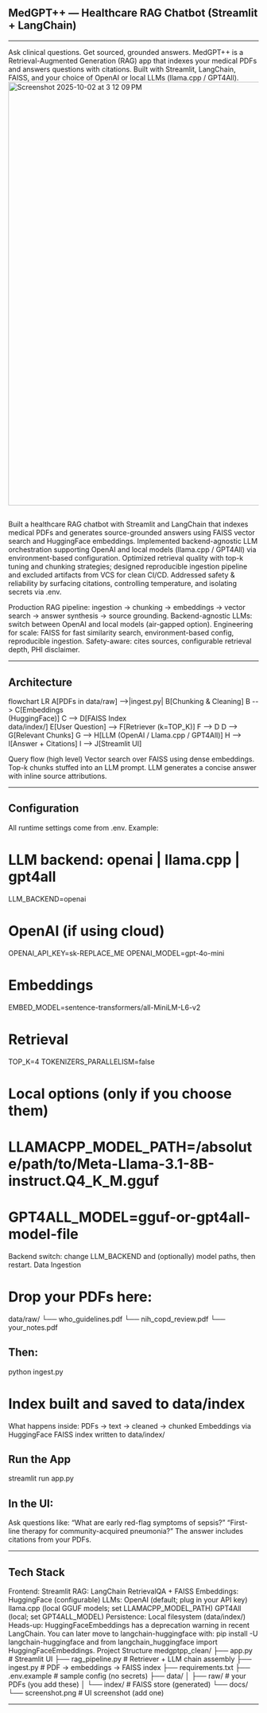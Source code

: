 ##  MedGPT++ — Healthcare RAG Chatbot (Streamlit + LangChain)
---

Ask clinical questions. Get sourced, grounded answers.
MedGPT++ is a Retrieval-Augmented Generation (RAG) app that indexes your medical PDFs and answers questions with citations. Built with Streamlit, LangChain, FAISS, and your choice of OpenAI or local LLMs (llama.cpp / GPT4All).
<img width="1432" height="851" alt="Screenshot 2025-10-02 at 3 12 09 PM" src="https://github.com/user-attachments/assets/8e939777-5ba9-48f1-8044-86022f157542" />


## 
Built a healthcare RAG chatbot with Streamlit and LangChain that indexes medical PDFs and generates source-grounded answers using FAISS vector search and HuggingFace embeddings.
Implemented backend-agnostic LLM orchestration supporting OpenAI and local models (llama.cpp / GPT4All) via environment-based configuration.
Optimized retrieval quality with top-k tuning and chunking strategies; designed reproducible ingestion pipeline and excluded artifacts from VCS for clean CI/CD.
Addressed safety & reliability by surfacing citations, controlling temperature, and isolating secrets via .env.

Production RAG pipeline: ingestion → chunking → embeddings → vector search → answer synthesis → source grounding.
Backend-agnostic LLMs: switch between OpenAI and local models (air-gapped option).
Engineering for scale: FAISS for fast similarity search, environment-based config, reproducible ingestion.
Safety-aware: cites sources, configurable retrieval depth, PHI disclaimer.

---

##  Architecture

flowchart LR
    A[PDFs in data/raw] -->|ingest.py| B[Chunking & Cleaning]
    B --> C[Embeddings<br/>(HuggingFace)]
    C --> D[FAISS Index<br/>data/index/]
    E[User Question] --> F[Retriever (k=TOP_K)]
    F --> D
    D --> G[Relevant Chunks]
    G --> H[LLM (OpenAI / Llama.cpp / GPT4All)]
    H --> I[Answer + Citations]
    I --> J[Streamlit UI]

    
Query flow (high level)
Vector search over FAISS using dense embeddings.
Top-k chunks stuffed into an LLM prompt.
LLM generates a concise answer with inline source attributions.

---

## Configuration

All runtime settings come from .env. Example:


# LLM backend: openai | llama.cpp | gpt4all
LLM_BACKEND=openai

# OpenAI (if using cloud)
OPENAI_API_KEY=sk-REPLACE_ME
OPENAI_MODEL=gpt-4o-mini

# Embeddings
EMBED_MODEL=sentence-transformers/all-MiniLM-L6-v2

# Retrieval
TOP_K=4
TOKENIZERS_PARALLELISM=false

# Local options (only if you choose them)
# LLAMACPP_MODEL_PATH=/absolute/path/to/Meta-Llama-3.1-8B-instruct.Q4_K_M.gguf
# GPT4ALL_MODEL=gguf-or-gpt4all-model-file
Backend switch: change LLM_BACKEND and (optionally) model paths, then restart.
Data Ingestion
# Drop your PDFs here:
data/raw/
└── who_guidelines.pdf
└── nih_copd_review.pdf
└── your_notes.pdf

## Then:
python ingest.py


# Index built and saved to data/index
What happens inside:
PDFs → text → cleaned → chunked
Embeddings via HuggingFace
FAISS index written to data/index/

## Run the App
streamlit run app.py

## In the UI:
Ask questions like:
“What are early red-flag symptoms of sepsis?”
“First-line therapy for community-acquired pneumonia?”
The answer includes citations from your PDFs.

---

## Tech Stack
Frontend: Streamlit
RAG: LangChain RetrievalQA + FAISS
Embeddings: HuggingFace (configurable)
LLMs:
OpenAI (default; plug in your API key)
llama.cpp (local GGUF models; set LLAMACPP_MODEL_PATH)
GPT4All (local; set GPT4ALL_MODEL)
Persistence: Local filesystem (data/index/)
Heads-up: HuggingFaceEmbeddings has a deprecation warning in recent LangChain. You can later move to langchain-huggingface with:
pip install -U langchain-huggingface and
from langchain_huggingface import HuggingFaceEmbeddings.
Project Structure
medgptpp_clean/
├── app.py                  # Streamlit UI
├── rag_pipeline.py         # Retriever + LLM chain assembly
├── ingest.py               # PDF -> embeddings -> FAISS index
├── requirements.txt
├── .env.example            # sample config (no secrets)
├── data/
│   ├── raw/                # your PDFs (you add these)
│   └── index/              # FAISS store (generated)
└── docs/
    └── screenshot.png      # UI screenshot (add one)


---





